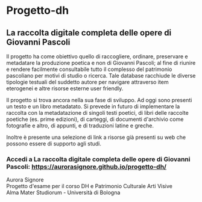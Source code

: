# Progetto-dh
## La raccolta digitale completa delle opere di Giovanni Pascoli

Il progetto ha come obiettivo quello di raccogliere, ordinare, preservare e metadatare la produzione poetica e non di Giovanni Pascoli; al fine di riunire e rendere facilmente consultabile tutto il complesso del patrimonio pascoliano per motivi di studio o ricerca.
Tale database racchiude le diverse tipologie testuali del suddetto autore per navigare attraverso item eterogenei e altre risorse esterne user friendly.

Il progetto si trova ancora nella sua fase di sviluppo. Ad oggi sono presenti un testo e un libro metadatato. Si prevede in futuro di implementare la raccolta con la metadatazione di singoli testi poetici, di libri delle raccolte poetiche (es. prime edizioni), di carteggi, di documenti d'archivio come fotografie e altro, di appunti, e di traduzioni latine e greche.

Inoltre è presente una selezione di link a risorse già presenti su web che possono essere di supporto agli studi.

### Accedi a La raccolta digitale completa delle opere di Giovanni Pascoli: https://aurorasignore.github.io/progetto-dh/

Aurora Signore  
Progetto d'esame per il corso DH e Patrimonio Culturale 
Arti Visive  
Alma Mater Studiorum - Università di Bologna


